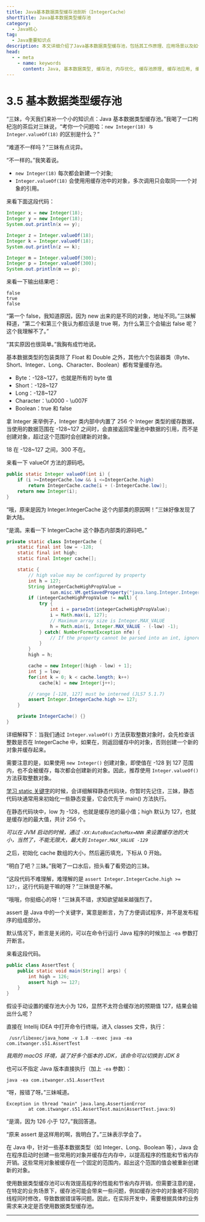 ```yaml
---
title: Java基本数据类型缓存池剖析（IntegerCache）
shortTitle: Java基本数据类型缓存池
category:
  - Java核心
tag:
  - Java重要知识点
description: 本文详细介绍了Java基本数据类型缓存池，包括其工作原理、应用场景以及如何使用缓存池提高内存利用效率。通过本文，您将了解到Java基本数据类型缓存池的优化策略和实践，掌握如何在实际开发中合理使用缓存池，提高程序性能。
head:
  - - meta
    - name: keywords
      content: Java, 基本数据类型, 缓存池, 内存优化, 缓存池原理, 缓存池应用, 缓存池实践
---
```


# 3.5 基本数据类型缓存池

“三妹，今天我们来补一个小的知识点：Java 基本数据类型缓存池。”我喝了一口枸杞泡的茶后对三妹说，“考你一个问题哈：`new Integer(18) 与 Integer.valueOf(18)` 的区别是什么？”

“难道不一样吗？”三妹有点诧异。

“不一样的。”我笑着说。

- `new Integer(18)` 每次都会新建一个对象;
- `Integer.valueOf(18)` 会使⽤用缓存池中的对象，多次调用只会取同⼀一个对象的引用。

来看下面这段代码：

```java
Integer x = new Integer(18);
Integer y = new Integer(18);
System.out.println(x == y);

Integer z = Integer.valueOf(18);
Integer k = Integer.valueOf(18);
System.out.println(z == k);

Integer m = Integer.valueOf(300);
Integer p = Integer.valueOf(300);
System.out.println(m == p);
```

来看一下输出结果吧：

```
false
true
false
```

“第一个 false，我知道原因，因为 new 出来的是不同的对象，地址不同。”三妹解释道，“第二个和第三个我认为都应该是 true 啊，为什么第三个会输出 false 呢？这个我理解不了。”

“其实原因也很简单。”我胸有成竹地说。

基本数据类型的包装类除了 Float 和 Double 之外，其他六个包装器类（Byte、Short、Integer、Long、Character、Boolean）都有常量缓存池。

- Byte：-128~127，也就是所有的 byte 值
- Short：-128~127
- Long：-128~127
- Character：\u0000 - \u007F
- Boolean：true 和 false

拿 Integer 来举例子，Integer 类内部中内置了 256 个 Integer 类型的缓存数据，当使用的数据范围在 -128~127 之间时，会直接返回常量池中数据的引用，而不是创建对象，超过这个范围时会创建新的对象。

 18 在 -128~127 之间，300 不在。

来看一下 valueOf 方法的源码吧。

```java
public static Integer valueOf(int i) {
    if (i >=IntegerCache.low && i <=IntegerCache.high)
        return IntegerCache.cache[i + (-IntegerCache.low)];
    return new Integer(i);
}
```

“哦，原来是因为 Integer.IntegerCache 这个内部类的原因啊！”三妹好像发现了新大陆。

“是滴。来看一下 IntegerCache 这个静态内部类的源码吧。”

```java
private static class IntegerCache {
    static final int low = -128;
    static final int high;
    static final Integer cache[];

    static {
        // high value may be configured by property
        int h = 127;
        String integerCacheHighPropValue =
                sun.misc.VM.getSavedProperty("java.lang.Integer.IntegerCache.high");
        if (integerCacheHighPropValue != null) {
            try {
                int i = parseInt(integerCacheHighPropValue);
                i = Math.max(i, 127);
                // Maximum array size is Integer.MAX_VALUE
                h = Math.min(i, Integer.MAX_VALUE - (-low) -1);
            } catch( NumberFormatException nfe) {
                // If the property cannot be parsed into an int, ignore it.
            }
        }
        high = h;

        cache = new Integer[(high - low) + 1];
        int j = low;
        for(int k = 0; k < cache.length; k++)
            cache[k] = new Integer(j++);

        // range [-128, 127] must be interned (JLS7 5.1.7)
        assert Integer.IntegerCache.high >= 127;
    }

    private IntegerCache() {}
}
```

详细解释下：当我们通过 `Integer.valueOf()` 方法获取整数对象时，会先检查该整数是否在 IntegerCache 中，如果在，则返回缓存中的对象，否则创建一个新的对象并缓存起来。

需要注意的是，如果使用 `new Integer()` 创建对象，即使值在 -128 到 127 范围内，也不会被缓存，每次都会创建新的对象。因此，推荐使用 `Integer.valueOf()` 方法获取整数对象。

[学习 static 关键字](https://tobebetterjavaer.com/oo/static.html)的时候，会详细解释静态代码块，你暂时先记住，三妹，静态代码块通常用来初始化一些静态变量，它会优先于 main() 方法执行。

在静态代码块中，low 为 -128，也就是缓存池的最小值；high 默认为 127，也就是缓存池的最大值，共计 256 个。

*可以在 JVM 启动的时候，通过 `-XX:AutoBoxCacheMax=NNN` 来设置缓存池的大小，当然了，不能无限大，最大到 `Integer.MAX_VALUE -129`*

之后，初始化 cache 数组的大小，然后遍历填充，下标从 0 开始。

“明白了吧？三妹。”我喝了一口水后，扭头看了看旁边的三妹。

“这段代码不难理解，难理解的是 `assert Integer.IntegerCache.high >= 127;`，这行代码是干嘛的呀？”三妹很是不解。

“哦哦，你挺细心的呀！”三妹真不错，求知欲望越来越强烈了。

assert 是 Java 中的一个关键字，寓意是断言，为了方便调试程序，并不是发布程序的组成部分。

默认情况下，断言是关闭的，可以在命令行运行 Java 程序的时候加上 `-ea` 参数打开断言。

来看这段代码。

```java
public class AssertTest {
    public static void main(String[] args) {
        int high = 126;
        assert high >= 127;
    }
}
```

假设手动设置的缓存池大小为 126，显然不太符合缓存池的预期值 127，结果会输出什么呢？

直接在 Intellij IDEA 中打开命令行终端，进入 classes 文件，执行：

```
 /usr/libexec/java_home -v 1.8 --exec java -ea com.itwanger.s51.AssertTest
```

*我用的 macOS 环境，装了好多个版本的 JDK，该命令可以切换到 JDK 8*

也可以不指定 Java 版本直接执行（加上 `-ea` 参数）：

```
java -ea com.itwanger.s51.AssertTest
```

“呀，报错了呀。”三妹喊道。

```
Exception in thread "main" java.lang.AssertionError
        at com.itwanger.s51.AssertTest.main(AssertTest.java:9)
```

“是滴，因为 126 小于 127。”我回答道。

“原来 assert 是这样用的啊，我明白了。”三妹表示学会了。

在 Java 中，针对一些基本数据类型（如 Integer、Long、Boolean 等），Java 会在程序启动时创建一些常用的对象并缓存在内存中，以提高程序的性能和节省内存开销。这些常用对象被缓存在一个固定的范围内，超出这个范围的值会被重新创建新的对象。

使用数据类型缓存池可以有效提高程序的性能和节省内存开销，但需要注意的是，在特定的业务场景下，缓存池可能会带来一些问题，例如缓存池中的对象被不同的线程同时修改，导致数据错误等问题。因此，在实际开发中，需要根据具体的业务需求来决定是否使用数据类型缓存池。

----
